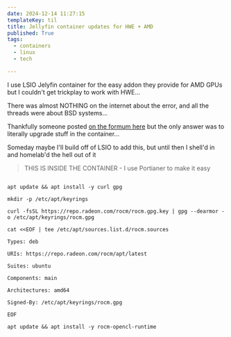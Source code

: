```yaml
---
date: 2024-12-14 11:27:15
templateKey: til
title: Jellyfin container updates for HWE + AMD
published: True
tags:
  - containers
  - linux
  - tech

---
```


I use LSIO Jelyfin container for the easy addon they provide for AMD GPUs but I couldn't get trickplay to work with HWE... 

There was almost NOTHING on the internet about the error, and all the threads were about BSD systems...

Thankfully someone posted [on the formum here](https://forum.jellyfin.org/t-jellyfin-amd-docker) but the only answer was to literally upgrade stuff in the container...

Someday maybe I'll build off of LSIO to add this, but until then I shell'd in and homelab'd the hell out of it

> THIS IS INSIDE THE CONTAINER - I use Portianer to make it easy

```

apt update && apt install -y curl gpg

mkdir -p /etc/apt/keyrings

curl -fsSL https://repo.radeon.com/rocm/rocm.gpg.key | gpg --dearmor -o /etc/apt/keyrings/rocm.gpg

cat <<EOF | tee /etc/apt/sources.list.d/rocm.sources

Types: deb

URIs: https://repo.radeon.com/rocm/apt/latest

Suites: ubuntu

Components: main

Architectures: amd64

Signed-By: /etc/apt/keyrings/rocm.gpg

EOF

apt update && apt install -y rocm-opencl-runtime
```
